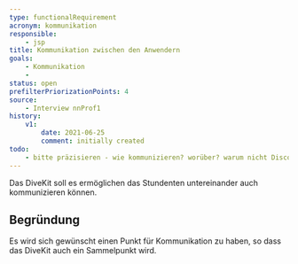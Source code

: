 ```yaml
---
type: functionalRequirement
acronym: kommunikation
responsible: 
    - jsp
title: Kommunikation zwischen den Anwendern
goals: 
    - Kommunikation
    -
status: open
prefilterPriorizationPoints: 4
source:
    - Interview nnProf1
history:
    v1:
        date: 2021-06-25
        comment: initially created
todo: 
    - bitte präzisieren - wie kommunizieren? worüber? warum nicht Discord? 
---
```



Das DiveKit soll es ermöglichen das Stundenten untereinander auch kommunizieren können.

## Begründung

Es wird sich gewünscht einen Punkt für Kommunikation zu haben, so dass das DiveKit auch ein Sammelpunkt wird.
